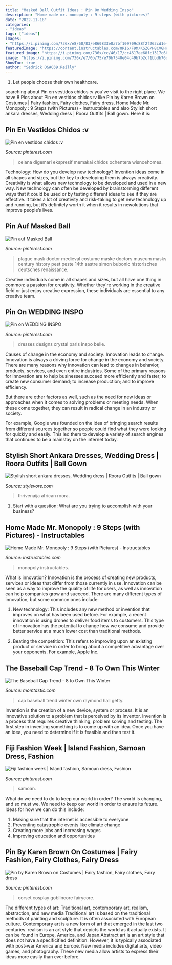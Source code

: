 ```yaml
---
title: "Masked Ball Outfit Ideas : Pin On Wedding Inspo"
description: "Home made mr. monopoly : 9 steps (with pictures)"
date: "2022-11-18"
categories:
- "ideas"
tags: ["ideas"]
images:
- "https://i.pinimg.com/736x/e8/60/83/e860833e0a7bf109709c88f2f263cd1e--austria-velvet.jpg"
featuredImage: "https://content.instructables.com/ORIG/F9M/KSZG/H8CVGHHJ/F9MKSZGH8CVGHHJ.jpg?auto=webp&amp;frame=1&amp;width=2100"
featured_image: "https://i.pinimg.com/736x/cc/46/17/cc4617ee68fc1317c66ee7e410232af9.jpg"
image: "https://i.pinimg.com/736x/e7/0b/75/e70b7540e04c49b7b2cf1bbdb76d8ea2--fiji-fashion-weeks.jpg"
ShowToc: true
author: "Sedrick O&#039;Reilly"
---
```



1. Let people choose their own healthcare.

	

		
searching about Pin en vestidos chidos :v you've visit to the right place. We have 8 Pics about Pin en vestidos chidos :v like Pin by Karen Brown on Costumes | Fairy fashion, Fairy clothes, Fairy dress, Home Made Mr. Monopoly : 9 Steps (with Pictures) - Instructables and also Stylish short ankara dresses, Wedding dress | Roora Outfits | Ball gown. Here it is:
		
    
## Pin En Vestidos Chidos :v

<img loading=lazy src="https://i.pinimg.com/736x/cc/46/17/cc4617ee68fc1317c66ee7e410232af9.jpg" onerror="this.onerror=null;this.src='https://tse3.mm.bing.net/th?id=OIP.gOEvdD94LMk52A0Bj08DGwHaLH&amp;pid=15.1';" alt="Pin en vestidos chidos :v">

_Source: pinterest.com_

>celana digemari ekspresif memakai chidos ochentera wisnoehomes. 

	

Technology: How do you develop new technology?
Invention ideas come in all shapes and sizes, but the key to developing them is always creativity. Creativity is what allows new technology to be developed and used in a new way. New technology can often be developed by brainstorming different ways that it could be used or by testing different ideas to see if they are effective. It takes a lot of creativity and risk-taking to get new technology up and running, but it’s definitely worth it when it results in newolutions that improve people’s lives.

    
## Pin Auf Masked Ball

<img loading=lazy src="https://i.pinimg.com/736x/e8/60/83/e860833e0a7bf109709c88f2f263cd1e--austria-velvet.jpg" onerror="this.onerror=null;this.src='https://tse3.mm.bing.net/th?id=OIP.oOciFcQfr8EWcfIcrb8qRwCnF1&amp;pid=15.1';" alt="Pin auf Masked Ball">

_Source: pinterest.com_

>plague mask doctor medieval costume maske doctors museum masks century history pest peste 14th sastre simon bubonic historisches deutsches renaissance. 

	

Creative individuals come in all shapes and sizes, but all have one thing in common: a passion for creativity. Whether they're working in the creative field or just enjoy creative expression, these individuals are essential to any creative team.

    
## Pin On WEDDING INSPO

<img loading=lazy src="https://i.pinimg.com/736x/07/ac/10/07ac1007f300e0c04242041c70383fe4.jpg" onerror="this.onerror=null;this.src='https://tse1.mm.bing.net/th?id=OIP.ZH2r8ctq4AdbM6RW4b_fvwHaOV&amp;pid=15.1';" alt="Pin on WEDDING INSPO">

_Source: pinterest.com_

>dresses designs crystal paris inspo belle. 

	

Causes of change in the economy and society: Innovation leads to change.
Innovation is always a driving force for change in the economy and society. There are many reasons why innovation can lead to changes in behavior, products, services, and even entire industries. 
Some of the primary reasons for innovation are to help businesses succeed more efficiently and faster; to create new consumer demand; to increase production; and to improve efficiency. 

But there are other factors as well, such as the need for new ideas or approaches when it comes to solving problems or meeting needs. When these come together, they can result in radical change in an industry or society.

For example, Google was founded on the idea of bringing search results from different sources together so people could find what they were looking for quickly and easily. This led them to develop a variety of search engines that continues to be a mainstay on the internet today.

    
## Stylish Short Ankara Dresses, Wedding Dress | Roora Outfits | Ball Gown

<img loading=lazy src="https://www.stylevore.com/wp-content/uploads/2019/12/0c44bc82b3fc9563b3d26eb96aacb654.jpg" onerror="this.onerror=null;this.src='https://tse4.mm.bing.net/th?id=OIP.6-WU0nzMgZJCMO1Lcw-3-wHaJQ&amp;pid=15.1';" alt="Stylish short ankara dresses, Wedding dress | Roora Outfits | Ball gown">

_Source: stylevore.com_

>thrivenaija african roora. 

	

1. Start with a question: What are you trying to accomplish with your business?

    
## Home Made Mr. Monopoly : 9 Steps (with Pictures) - Instructables

<img loading=lazy src="https://content.instructables.com/ORIG/F9M/KSZG/H8CVGHHJ/F9MKSZGH8CVGHHJ.jpg?auto=webp&amp;frame=1&amp;width=2100" onerror="this.onerror=null;this.src='https://tse4.mm.bing.net/th?id=OIP.LLf4ZLapm4GRqVhMCGwzlgHaJ4&amp;pid=15.1';" alt="Home Made Mr. Monopoly : 9 Steps (with Pictures) - Instructables">

_Source: instructables.com_

>monopoly instructables. 

	

What is innovation?
Innovation is the process of creating new products, services or ideas that differ from those currently in use. Innovation can be seen as a way to improve the quality of life for users, as well as innovation can help companies grow and succeed. There are many different types of innovation, but some common ones include:
1. New technology: This includes any new method or invention that improves on what has been used before. For example, a recent innovation is using drones to deliver food items to customers. This type of innovation has the potential to change how we consume and provide better service at a much lower cost than traditional methods.

2. Beating the competition: This refers to improving upon an existing product or service in order to bring about a competitive advantage over your opponents. For example, Apple Inc.

    
## The Baseball Cap Trend - 8 To Own This Winter

<img loading=lazy src="https://cdn1-www.momtastic.com/assets/uploads/2015/11/baseball-cap.jpg" onerror="this.onerror=null;this.src='https://tse1.mm.bing.net/th?id=OIP.fXPL_esAo_hUvV_k4B1XHAHaKL&amp;pid=15.1';" alt="The Baseball Cap Trend - 8 to Own This Winter">

_Source: momtastic.com_

>cap baseball trend winter own raymond hall getty. 

	

Invention is the creation of a new device, system or process. It is an innovative solution to a problem that is perceived by its inventor. Invention is a process that requires creative thinking, problem solving and testing. The first step in inventing something is to come up with an idea. Once you have an idea, you need to determine if it is feasible and then test it.

    
## Fiji Fashion Week | Island Fashion, Samoan Dress, Fashion

<img loading=lazy src="https://i.pinimg.com/736x/e7/0b/75/e70b7540e04c49b7b2cf1bbdb76d8ea2--fiji-fashion-weeks.jpg" onerror="this.onerror=null;this.src='https://tse1.mm.bing.net/th?id=OIP.ihJN8VagBMga5gthSKPvFwHaOA&amp;pid=15.1';" alt="Fiji fashion week | Island fashion, Samoan dress, Fashion">

_Source: pinterest.com_

>samoan. 

	

What do we need to do to keep our world in order?
The world is changing, and so must we. We need to keep our world in order to ensure its future. Ideas for how we can do this include: 
1. Making sure that the internet is accessible to everyone 
2. Preventing catastrophic events like climate change 
3. Creating more jobs and increasing wages 
4. Improving education and opportunities 

    
## Pin By Karen Brown On Costumes | Fairy Fashion, Fairy Clothes, Fairy Dress

<img loading=lazy src="https://i.pinimg.com/736x/e5/5a/4e/e55a4e19a4aa076be0d44a989f2a69f7.jpg" onerror="this.onerror=null;this.src='https://tse3.mm.bing.net/th?id=OIP.n6a9A4AnClkoxlazyRS-NQHaLH&amp;pid=15.1';" alt="Pin by Karen Brown on Costumes | Fairy fashion, Fairy clothes, Fairy dress">

_Source: pinterest.com_

>corset cosplay goblincore fairycore. 

	

The different types of art: Traditional art, contemporary art, realism, abstraction, and new media
Traditional art is based on the traditional methods of painting and sculpture. It is often associated with European culture. Contemporary art is a new form of art that emerged in the last two centuries. realism is an art style that depicts the world as it actually exists. It can be found in Europe, America, and Japan.Abstract art is an art style that does not have a specificified definition. However, it is typically associated with post-war America and Europe. New media includes digital arts, video games, and photography. These new media allow artists to express their ideas more easily than ever before.

